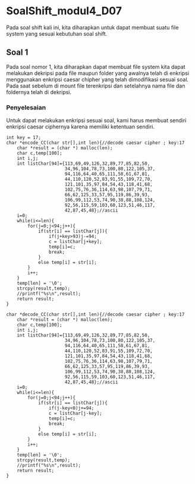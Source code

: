 # SoalShift_modul4_D07
Pada soal shift kali ini, kita diharapkan untuk dapat membuat suatu file system yang sesuai kebutuhan soal shift.

## Soal 1
Pada soal nomor 1, kita diharapkan dapat membuat file system kita dapat melakukan dekripsi pada file maupun folder yang awalnya telah di enkripsi menggunakan enkripsi caesar chipher yang telah dimodifikasi sesuai soal. Pada saat sebelum di mount file terenkripsi dan setelahnya nama file dan foldernya telah di dekripsi.

### Penyelesaian
Untuk dapat melakukan enkripsi sesuai soal, kami harus membuat sendiri enkripsi caesar ciphernya karena memiliki ketentuan sendiri.
```
int key = 17;
char *encode_CC(char str[],int len){//decode caesar cipher ; key:17
	char *result = (char *) malloc(len);
	char c,temp[100];
	int i,j;
	int listChar[94]={113,69,49,126,32,89,77,85,82,50,
					  34,96,104,78,73,100,80,122,105,37,
					  94,116,64,40,65,111,58,61,67,81,
					  44,110,120,52,83,91,55,109,72,70,
					  121,101,35,97,84,54,43,118,41,68,
					  102,75,76,36,114,63,98,107,79,71,
					  66,62,125,33,57,95,119,86,39,93,
					  106,99,112,53,74,90,38,88,108,124,
					  92,56,115,59,103,60,123,51,46,117,
					  42,87,45,48};//ascii
	i=0;
	while(i<=len){
		for(j=0;j<94;j++){
			if(str[i] == listChar[j]){
				if(j+key>93)j-=94;
				c = listChar[j+key];
				temp[i]=c;
				break;
			}
			else temp[i] = str[i];
		}
		i++;
	}
	temp[len] = '\0';
	strcpy(result,temp);
	//printf("%s\n",result);
	return result;
}

char *decode_CC(char str[],int len){//decode caesar cipher ; key:17
	char *result = (char *) malloc(len);
	char c,temp[100];
	int i,j;
	int listChar[94]={113,69,49,126,32,89,77,85,82,50,
					  34,96,104,78,73,100,80,122,105,37,
					  94,116,64,40,65,111,58,61,67,81,
					  44,110,120,52,83,91,55,109,72,70,
					  121,101,35,97,84,54,43,118,41,68,
					  102,75,76,36,114,63,98,107,79,71,
					  66,62,125,33,57,95,119,86,39,93,
					  106,99,112,53,74,90,38,88,108,124,
					  92,56,115,59,103,60,123,51,46,117,
					  42,87,45,48};//ascii
	i=0;
	while(i<=len){
		for(j=0;j<94;j++){
			if(str[i] == listChar[j]){
				if(j-key<0)j+=94;
				c = listChar[j-key];
				temp[i]=c;
				break;
			}
			else temp[i] = str[i];
		}
		i++;
	}
	temp[len] = '\0';
	strcpy(result,temp);
	//printf("%s\n",result);
	return result;
}
```
